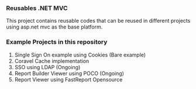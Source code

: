 ### Reusables .NET MVC

This project contains reusable codes that can be reused in different projects using asp.net mvc as the base platform.
   
### Example Projects in this repository 
1. Single Sign On example using Cookies (Bare example)
2. Coravel Cache implementation
3. SSO using LDAP (Ongoing)
4. Report Builder Viewer using POCO (Ongoing)
5. Report Viewer using FastReport Opensource
    
  
